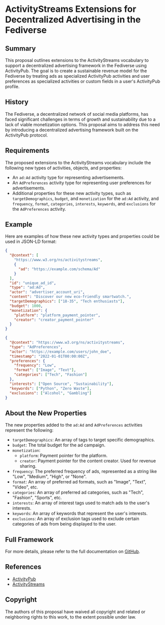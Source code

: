 # ActivityStreams Extensions for Decentralized Advertising in the Fediverse

## Summary

This proposal outlines extensions to the ActivityStreams vocabulary to support a decentralized advertising framework in the Fediverse using ActivityPub. The goal is to create a sustainable revenue model for the Fediverse by treating ads as specialized ActivityPub activities and user preferences as specialized activities or custom fields in a user's ActivityPub profile.

## History

The Fediverse, a decentralized network of social media platforms, has faced significant challenges in terms of growth and sustainability due to a lack of viable monetization options. This proposal aims to address this need by introducing a decentralized advertising framework built on the ActivityPub protocol.

## Requirements

The proposed extensions to the ActivityStreams vocabulary include the following new types of activities, objects, and properties:

- An `ad:Ad` activity type for representing advertisements.
- An `AdPreferences` activity type for representing user preferences for advertisements.
- Additional properties for these new activity types, such as `targetDemographics`, `budget`, and `monetization` for the `ad:Ad` activity, and `frequency`, `format`, `categories`, `interests`, `keywords`, and `exclusions` for the `AdPreferences` activity.

## Example

Here are examples of how these new activity types and properties could be used in JSON-LD format:

```json
{
  "@context": [
    "https://www.w3.org/ns/activitystreams",
    {
      "ad": "https://example.com/schema/Ad"
    }
  ],
  "id": "unique_ad_id",
  "type": "ad:Ad",
  "actor": "advertiser_account_uri",
  "content": "Discover our new eco-friendly smartwatch.",
  "targetDemographics": ["18-35", "Tech enthusiasts"],
  "budget": 1000,
  "monetization": {
    "platform": "platform_payment_pointer",
    "creator": "creator_payment_pointer"
  }
}
```

```json
{
  "@context": "https://www.w3.org/ns/activitystreams",
  "type": "AdPreferences",
  "actor": "https://example.com/users/john_doe",
  "timestamp": "2022-01-01T00:00:00Z",
  "preferences": {
    "frequency": "Low",
    "format": ["Image", "Text"],
    "categories": ["Tech", "Fashion"]
  },
  "interests": ["Open Source", "Sustainability"],
  "keywords": ["Python", "Zero Waste"],
  "exclusions": ["Alcohol", "Gambling"]
}
```

## About the New Properties

The new properties added to the `ad:Ad` and `AdPreferences` activities represent the following:

- `targetDemographics`: An array of tags to target specific demographics.
- `budget`: The total budget for the ad campaign.
- `monetization`: 
  - `platform`: Payment pointer for the platform.
  - `creator`: Payment pointer for the content creator. Used for revenue sharing.
- `frequency`: The preferred frequency of ads, represented as a string like "Low", "Medium", "High", or "None".
- `format`: An array of preferred ad formats, such as "Image", "Text", "Video", etc.
- `categories`: An array of preferred ad categories, such as "Tech", "Fashion", "Sports", etc.
- `interests`: An array of interest tags used to match ads to the user's interests.
- `keywords`: An array of keywords that represent the user's interests.
- `exclusions`: An array of exclusion tags used to exclude certain categories of ads from being displayed to the user.

## Full Framework
For more details, please refer to the full documentation on [GitHub](https://github.com/ryanmio/Fediverse-Decentralized-Ads/blob/main/docs/Decentralized_Advertising_Fediverse_ActivityPub.md).

## References

- [ActivityPub](https://www.w3.org/TR/activitypub/)
- [ActivityStreams](https://www.w3.org/TR/activitystreams-core/)

## Copyright

The authors of this proposal have waived all copyright and related or neighboring rights to this work, to the extent possible under law.
